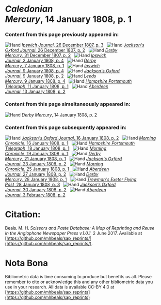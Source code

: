 # *Caledonian Mercury*, 14 January 1808, p. 1  
  
### Content from this page previously appeared in:  
![Hand](http://scissorsandpaste.net/wp-content/uploads/2017/06/smallhandpointer.png) [*Ipswich Journal*, 26 December 1807, p. 3](https://mhbeals.github.io/sap_html/Ipswich-Journal/Ipswich-Journal-26-December-1807-p-3)  
![Hand](http://scissorsandpaste.net/wp-content/uploads/2017/06/smallhandpointer.png) [*Jackson's Oxford Journal*, 26 December 1807, p. 2](https://mhbeals.github.io/sap_html/Jackson's-Oxford-Journal/Jackson's-Oxford-Journal-26-December-1807-p-2)  
![Hand](http://scissorsandpaste.net/wp-content/uploads/2017/06/smallhandpointer.png) [*Derby Mercury*, 31 December 1807, p. 2](https://mhbeals.github.io/sap_html/Derby-Mercury/Derby-Mercury-31-December-1807-p-2)  
![Hand](http://scissorsandpaste.net/wp-content/uploads/2017/06/smallhandpointer.png) [*Ipswich Journal*, 2 January 1808, p. 4](https://mhbeals.github.io/sap_html/Ipswich-Journal/Ipswich-Journal-2-January-1808-p-4)  
![Hand](http://scissorsandpaste.net/wp-content/uploads/2017/06/smallhandpointer.png) [*Derby Mercury*, 7 January 1808, p. 1](https://mhbeals.github.io/sap_html/Derby-Mercury/Derby-Mercury-7-January-1808-p-1)  
![Hand](http://scissorsandpaste.net/wp-content/uploads/2017/06/smallhandpointer.png) [*Ipswich Journal*, 9 January 1808, p. 4](https://mhbeals.github.io/sap_html/Ipswich-Journal/Ipswich-Journal-9-January-1808-p-4)  
![Hand](http://scissorsandpaste.net/wp-content/uploads/2017/06/smallhandpointer.png) [*Jackson's Oxford Journal*, 9 January 1808, p. 2](https://mhbeals.github.io/sap_html/Jackson's-Oxford-Journal/Jackson's-Oxford-Journal-9-January-1808-p-2)  
![Hand](http://scissorsandpaste.net/wp-content/uploads/2017/06/smallhandpointer.png) [*Leeds Mercury*, 9 January 1808, p. 4](https://mhbeals.github.io/sap_html/Leeds-Mercury/Leeds-Mercury-9-January-1808-p-4)  
![Hand](http://scissorsandpaste.net/wp-content/uploads/2017/06/smallhandpointer.png) [*Hampshire Portsmouth Telegraph*, 11 January 1808, p. 1](https://mhbeals.github.io/sap_html/Hampshire-Portsmouth-Telegraph/Hampshire-Portsmouth-Telegraph-11-January-1808-p-1)  
![Hand](http://scissorsandpaste.net/wp-content/uploads/2017/06/smallhandpointer.png) [*Aberdeen Journal*, 13 January 1808, p. 2](https://mhbeals.github.io/sap_html/Aberdeen-Journal/Aberdeen-Journal-13-January-1808-p-2)  
  
### Content from this page simeltaneously appeared in:  
![Hand](http://scissorsandpaste.net/wp-content/uploads/2017/06/smallhandpointer.png) [*Derby Mercury*, 14 January 1808, p. 2](https://mhbeals.github.io/sap_html/Derby-Mercury/Derby-Mercury-14-January-1808-p-2)  
  
### Content from this page subsequently appeared in:  
![Hand](http://scissorsandpaste.net/wp-content/uploads/2017/06/smallhandpointer.png) [*Jackson's Oxford Journal*, 16 January 1808, p. 2](https://mhbeals.github.io/sap_html/Jackson's-Oxford-Journal/Jackson's-Oxford-Journal-16-January-1808-p-2)  
![Hand](http://scissorsandpaste.net/wp-content/uploads/2017/06/smallhandpointer.png) [*Morning Chronicle*, 16 January 1808, p. 1](https://mhbeals.github.io/sap_html/Morning-Chronicle/Morning-Chronicle-16-January-1808-p-1)  
![Hand](http://scissorsandpaste.net/wp-content/uploads/2017/06/smallhandpointer.png) [*Hampshire Portsmouth Telegraph*, 18 January 1808, p. 1](https://mhbeals.github.io/sap_html/Hampshire-Portsmouth-Telegraph/Hampshire-Portsmouth-Telegraph-18-January-1808-p-1)  
![Hand](http://scissorsandpaste.net/wp-content/uploads/2017/06/smallhandpointer.png) [*Morning Chronicle*, 19 January 1808, p. 1](https://mhbeals.github.io/sap_html/Morning-Chronicle/Morning-Chronicle-19-January-1808-p-1)  
![Hand](http://scissorsandpaste.net/wp-content/uploads/2017/06/smallhandpointer.png) [*Derby Mercury*, 21 January 1808, p. 1](https://mhbeals.github.io/sap_html/Derby-Mercury/Derby-Mercury-21-January-1808-p-1)  
![Hand](http://scissorsandpaste.net/wp-content/uploads/2017/06/smallhandpointer.png) [*Jackson's Oxford Journal*, 23 January 1808, p. 2](https://mhbeals.github.io/sap_html/Jackson's-Oxford-Journal/Jackson's-Oxford-Journal-23-January-1808-p-2)  
![Hand](http://scissorsandpaste.net/wp-content/uploads/2017/06/smallhandpointer.png) [*Morning Chronicle*, 25 January 1808, p. 1](https://mhbeals.github.io/sap_html/Morning-Chronicle/Morning-Chronicle-25-January-1808-p-1)  
![Hand](http://scissorsandpaste.net/wp-content/uploads/2017/06/smallhandpointer.png) [*Aberdeen Journal*, 27 January 1808, p. 2](https://mhbeals.github.io/sap_html/Aberdeen-Journal/Aberdeen-Journal-27-January-1808-p-2)  
![Hand](http://scissorsandpaste.net/wp-content/uploads/2017/06/smallhandpointer.png) [*Derby Mercury*, 28 January 1808, p. 1](https://mhbeals.github.io/sap_html/Derby-Mercury/Derby-Mercury-28-January-1808-p-1)  
![Hand](http://scissorsandpaste.net/wp-content/uploads/2017/06/smallhandpointer.png) [*Trewman's Exeter Flying Post*, 28 January 1808, p. 3](https://mhbeals.github.io/sap_html/Trewman's-Exeter-Flying-Post/Trewman's-Exeter-Flying-Post-28-January-1808-p-3)  
![Hand](http://scissorsandpaste.net/wp-content/uploads/2017/06/smallhandpointer.png) [*Jackson's Oxford Journal*, 30 January 1808, p. 2](https://mhbeals.github.io/sap_html/Jackson's-Oxford-Journal/Jackson's-Oxford-Journal-30-January-1808-p-2)  
![Hand](http://scissorsandpaste.net/wp-content/uploads/2017/06/smallhandpointer.png) [*Aberdeen Journal*, 3 February 1808, p. 2](https://mhbeals.github.io/sap_html/Aberdeen-Journal/Aberdeen-Journal-3-February-1808-p-2)  


# Citation: 

Beals. M. H. *Scissors and Paste Database: A Map of Reprinting and Reuse in the Anglophone Newspaper Press v.1.0.1.* 2 June 2017. Available at [https://github.com/mhbeals/sap_reprints/](https://github.com/mhbeals/sap_reprints/). 

# Nota Bona

Bibliometric data is time consuming to produce but benefits us all. Please remember to cite or acknowledge this and any other bibliometric data you use in your research. All data is available CC-BY 4.0 at [https://github.com/mhbeals/sap_reprints](https://github.com/mhbeals/sap_reprints)